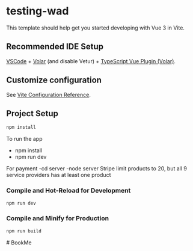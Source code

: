 # testing-wad

This template should help get you started developing with Vue 3 in Vite.

## Recommended IDE Setup

[VSCode](https://code.visualstudio.com/) + [Volar](https://marketplace.visualstudio.com/items?itemName=Vue.volar) (and disable Vetur) + [TypeScript Vue Plugin (Volar)](https://marketplace.visualstudio.com/items?itemName=Vue.vscode-typescript-vue-plugin).

## Customize configuration

See [Vite Configuration Reference](https://vitejs.dev/config/).

## Project Setup

```sh
npm install
```

To run the app
- npm install
- npm run dev

For payment
-cd server
-node server
Stripe limit products to 20, but all 9 service providers has at least one product

### Compile and Hot-Reload for Development

```sh
npm run dev
```

### Compile and Minify for Production

```sh
npm run build
```
#   B o o k M e 
 
 
